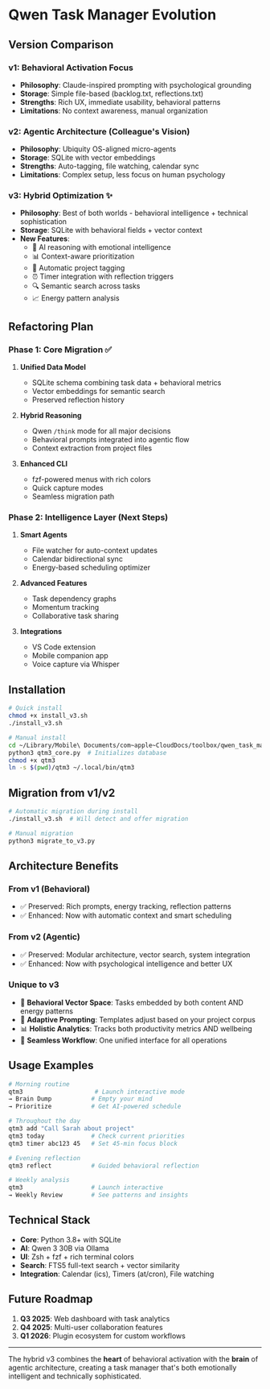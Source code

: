 # Qwen Task Manager Evolution

## Version Comparison

### v1: Behavioral Activation Focus
- **Philosophy**: Claude-inspired prompting with psychological grounding
- **Storage**: Simple file-based (backlog.txt, reflections.txt)
- **Strengths**: Rich UX, immediate usability, behavioral patterns
- **Limitations**: No context awareness, manual organization

### v2: Agentic Architecture (Colleague's Vision)
- **Philosophy**: Ubiquity OS-aligned micro-agents
- **Storage**: SQLite with vector embeddings
- **Strengths**: Auto-tagging, file watching, calendar sync
- **Limitations**: Complex setup, less focus on human psychology

### v3: Hybrid Optimization ✨
- **Philosophy**: Best of both worlds - behavioral intelligence + technical sophistication
- **Storage**: SQLite with behavioral fields + vector context
- **New Features**:
  - 🧠 AI reasoning with emotional intelligence
  - 📊 Context-aware prioritization
  - 🔄 Automatic project tagging
  - ⏰ Timer integration with reflection triggers
  - 🔍 Semantic search across tasks
  - 📈 Energy pattern analysis

## Refactoring Plan

### Phase 1: Core Migration ✅
1. **Unified Data Model**
   - SQLite schema combining task data + behavioral metrics
   - Vector embeddings for semantic search
   - Preserved reflection history

2. **Hybrid Reasoning**
   - Qwen `/think` mode for all major decisions
   - Behavioral prompts integrated into agentic flow
   - Context extraction from project files

3. **Enhanced CLI**
   - fzf-powered menus with rich colors
   - Quick capture modes
   - Seamless migration path

### Phase 2: Intelligence Layer (Next Steps)
1. **Smart Agents**
   - File watcher for auto-context updates
   - Calendar bidirectional sync
   - Energy-based scheduling optimizer

2. **Advanced Features**
   - Task dependency graphs
   - Momentum tracking
   - Collaborative task sharing

3. **Integrations**
   - VS Code extension
   - Mobile companion app
   - Voice capture via Whisper

## Installation

```bash
# Quick install
chmod +x install_v3.sh
./install_v3.sh

# Manual install
cd ~/Library/Mobile\ Documents/com~apple~CloudDocs/toolbox/qwen_task_manager
python3 qtm3_core.py  # Initializes database
chmod +x qtm3
ln -s $(pwd)/qtm3 ~/.local/bin/qtm3
```

## Migration from v1/v2

```bash
# Automatic migration during install
./install_v3.sh  # Will detect and offer migration

# Manual migration
python3 migrate_to_v3.py
```

## Architecture Benefits

### From v1 (Behavioral)
- ✅ Preserved: Rich prompts, energy tracking, reflection patterns
- ✅ Enhanced: Now with automatic context and smart scheduling

### From v2 (Agentic)
- ✅ Preserved: Modular architecture, vector search, system integration  
- ✅ Enhanced: Now with psychological intelligence and better UX

### Unique to v3
- 🎯 **Behavioral Vector Space**: Tasks embedded by both content AND energy patterns
- 🤖 **Adaptive Prompting**: Templates adjust based on your project corpus
- 📊 **Holistic Analytics**: Tracks both productivity metrics AND wellbeing
- 🔄 **Seamless Workflow**: One unified interface for all operations

## Usage Examples

```bash
# Morning routine
qtm3                    # Launch interactive mode
→ Brain Dump           # Empty your mind
→ Prioritize           # Get AI-powered schedule

# Throughout the day
qtm3 add "Call Sarah about project"
qtm3 today             # Check current priorities
qtm3 timer abc123 45   # Set 45-min focus block

# Evening reflection
qtm3 reflect           # Guided behavioral reflection

# Weekly analysis
qtm3                   # Launch interactive
→ Weekly Review        # See patterns and insights
```

## Technical Stack

- **Core**: Python 3.8+ with SQLite
- **AI**: Qwen 3 30B via Ollama
- **UI**: Zsh + fzf + rich terminal colors
- **Search**: FTS5 full-text search + vector similarity
- **Integration**: Calendar (ics), Timers (at/cron), File watching

## Future Roadmap

1. **Q3 2025**: Web dashboard with task analytics
2. **Q4 2025**: Multi-user collaboration features
3. **Q1 2026**: Plugin ecosystem for custom workflows

---

The hybrid v3 combines the **heart** of behavioral activation with the **brain** of agentic architecture, creating a task manager that's both emotionally intelligent and technically sophisticated.